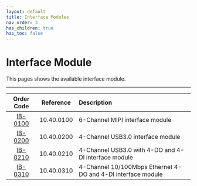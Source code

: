 ```yaml
---
layout: default
title: Interface Modules
nav_order: 3
has_children: true
has_toc: false
---
```


# Interface Module
This pages shows the available interface module.

---

| Order Code              | Reference  | Description                                                        |
|:-----------------------:|:----------:|:-------------------------------------------------------------------|
| [IB-0100](IB-0100.html) | 10.40.0100 | 6-Channel MIPI interface module                                    |
| [IB-0200](IB-0200.html) | 10.40.0200 | 4-Channel USB3.0 interface module                                  |
| [IB-0210](IB-0210.html) | 10.40.0210 | 4-Channel USB3.0 with 4-DO and 4-DI interface module               |
| [IB-0310](IB-0310.html) | 10.40.0310 | 4-Channel 10/100Mbps Ethernet 4-DO and 4-DI interface module       |